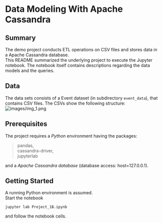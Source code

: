 # Data Modeling With Apache Cassandra

## Summary

The demo project conducts ETL operations on CSV files and stores data in a Apache Cassandra database.   
This README summarized the underlying project to execute the Jupyter notebook. The notebook itself contains descriptions regarding the data models and the queries.

## Data
The data sets consists of a Event dataset (in subdirectory `event_data`), that contains CSV files. The CSVs show the following structure:
![images/img_1.png](img_1.png)

## Prerequisites

The project requires a *Python* environment having the packages:  
> pandas,  
> cassandra-driver,  
> jupyterlab  

and a *Apache Cassandra database* (database access: host=127.0.0.1).


## Getting Started
A running Python environment is assumed.  
Start the notebook  

    jupyter lab Project_1B.ipynb

and follow the notebook cells. 